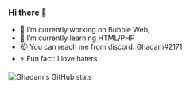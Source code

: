 ### Hi there 👋

- 🔭 I’m currently working on Bubble Web;
- 🌱 I’m currently learning HTML/PHP
- 📫 You can reach me from discord: Ghadam#2171 
- ⚡ Fun fact: I love haters

![Ghadam's GitHub stats](https://github-readme-stats.vercel.app/api?username=GhadamSup&show_icons=true&theme=radical)

<!--
**GhadamSup/GhadamSup** is a ✨ _special_ ✨ repository because its `README.md` (this file) appears on your GitHub profile.

Here are some ideas to get you started:

- 🔭 I’m currently working on ...
- 🌱 I’m currently learning ...
- 👯 I’m looking to collaborate on ...
- 🤔 I’m looking for help with ...
- 💬 Ask me about ...
- 📫 How to reach me: ...
- 😄 Pronouns: ...
- ⚡ Fun fact: ...
-->
